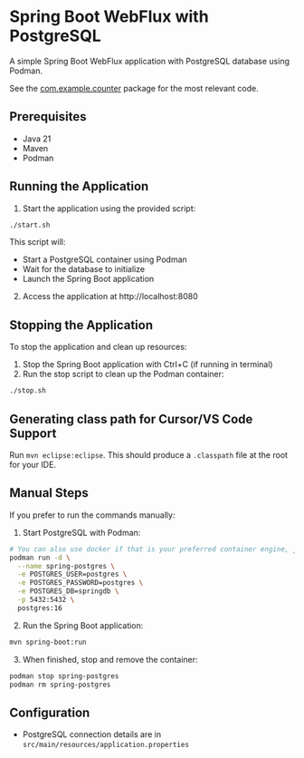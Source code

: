# Spring Boot WebFlux with PostgreSQL

A simple Spring Boot WebFlux application with PostgreSQL database using Podman.

See the [com.example.counter](./src/main/java/com/example/counter/) package for the most relevant code.

## Prerequisites

- Java 21
- Maven
- Podman

## Running the Application

1. Start the application using the provided script:

```bash
./start.sh
```

This script will:
- Start a PostgreSQL container using Podman
- Wait for the database to initialize
- Launch the Spring Boot application

2. Access the application at http://localhost:8080

## Stopping the Application

To stop the application and clean up resources:

1. Stop the Spring Boot application with Ctrl+C (if running in terminal)
2. Run the stop script to clean up the Podman container:

```bash
./stop.sh
```

## Generating class path for Cursor/VS Code Support

Run `mvn eclipse:eclipse`.  This should produce a `.classpath` file at the root for your IDE.

## Manual Steps

If you prefer to run the commands manually:

1. Start PostgreSQL with Podman:
```bash
# You can also use docker if that is your preferred container engine, just replace the `podman` binary with `docker`
podman run -d \
  --name spring-postgres \
  -e POSTGRES_USER=postgres \
  -e POSTGRES_PASSWORD=postgres \
  -e POSTGRES_DB=springdb \
  -p 5432:5432 \
  postgres:16
```

2. Run the Spring Boot application:
```bash
mvn spring-boot:run
```

3. When finished, stop and remove the container:
```bash
podman stop spring-postgres
podman rm spring-postgres
```

## Configuration

- PostgreSQL connection details are in `src/main/resources/application.properties` 
